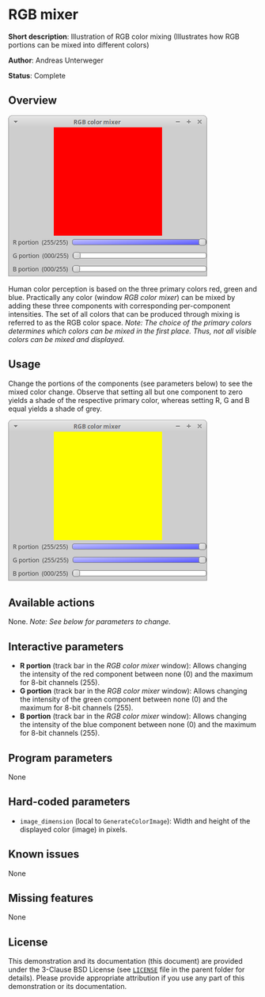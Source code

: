 RGB mixer
=========

**Short description**: Illustration of RGB color mixing (Illustrates how RGB portions can be mixed into different colors)

**Author**: Andreas Unterweger

**Status**: Complete

Overview
--------

![Screenshot](../screenshots/rgb_mixer.png)

Human color perception is based on the three primary colors red, green and blue. Practically any color (window *RGB color mixer*) can be mixed by adding these three components with corresponding per-component intensities. The set of all colors that can be produced through mixing is referred to as the RGB color space. *Note: The choice of the primary colors determines which colors can be mixed in the first place. Thus, not all visible colors can be mixed and displayed.*

Usage
-----

Change the portions of the components (see parameters below) to see the mixed color change. Observe that setting all but one component to zero yields a shade of the respective primary color, whereas setting R, G and B equal yields a shade of grey.

![Screenshot after mixing the color yellow](../screenshots/rgb_mixer_yellow.png)

Available actions
-----------------

None. *Note: See below for parameters to change.*

Interactive parameters
----------------------

* **R portion** (track bar in the *RGB color mixer* window): Allows changing the intensity of the red component between none (0) and the maximum for 8-bit channels (255).
* **G portion** (track bar in the *RGB color mixer* window): Allows changing the intensity of the green component between none (0) and the maximum for 8-bit channels (255).
* **B portion** (track bar in the *RGB color mixer* window): Allows changing the intensity of the blue component between none (0) and the maximum for 8-bit channels (255).

Program parameters
------------------

None

Hard-coded parameters
---------------------

* `image_dimension` (local to `GenerateColorImage`): Width and height of the displayed color (image) in pixels.

Known issues
------------

None

Missing features
----------------

None

License
-------

This demonstration and its documentation (this document) are provided under the 3-Clause BSD License (see [`LICENSE`](../LICENSE) file in the parent folder for details). Please provide appropriate attribution if you use any part of this demonstration or its documentation.